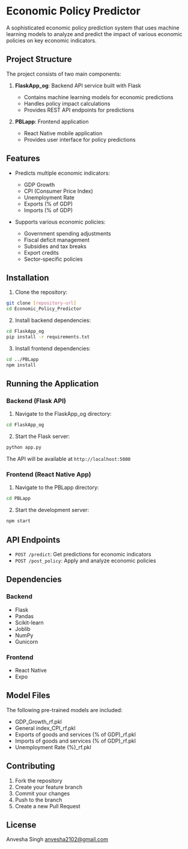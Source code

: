 # Economic Policy Predictor

A sophisticated economic policy prediction system that uses machine learning models to analyze and predict the impact of various economic policies on key economic indicators.

## Project Structure

The project consists of two main components:

1. **FlaskApp_og**: Backend API service built with Flask
   - Contains machine learning models for economic predictions
   - Handles policy impact calculations
   - Provides REST API endpoints for predictions

2. **PBLapp**: Frontend application
   - React Native mobile application
   - Provides user interface for policy predictions

## Features

- Predicts multiple economic indicators:
  - GDP Growth
  - CPI (Consumer Price Index)
  - Unemployment Rate
  - Exports (% of GDP)
  - Imports (% of GDP)

- Supports various economic policies:
  - Government spending adjustments
  - Fiscal deficit management
  - Subsidies and tax breaks
  - Export credits
  - Sector-specific policies

## Installation

1. Clone the repository:
```bash
git clone [repository-url]
cd Economic_Policy_Predictor
```

2. Install backend dependencies:
```bash
cd FlaskApp_og
pip install -r requirements.txt
```

3. Install frontend dependencies:
```bash
cd ../PBLapp
npm install
```

## Running the Application

### Backend (Flask API)

1. Navigate to the FlaskApp_og directory:
```bash
cd FlaskApp_og
```

2. Start the Flask server:
```bash
python app.py
```

The API will be available at `http://localhost:5000`

### Frontend (React Native App)

1. Navigate to the PBLapp directory:
```bash
cd PBLapp
```

2. Start the development server:
```bash
npm start
```

## API Endpoints

- `POST /predict`: Get predictions for economic indicators
- `POST /post_policy`: Apply and analyze economic policies

## Dependencies

### Backend
- Flask
- Pandas
- Scikit-learn
- Joblib
- NumPy
- Gunicorn

### Frontend
- React Native
- Expo

## Model Files

The following pre-trained models are included:
- GDP_Growth_rf.pkl
- General index_CPI_rf.pkl
- Exports of goods and services (% of GDP)_rf.pkl
- Imports of goods and services (% of GDP)_rf.pkl
- Unemployment Rate (%)_rf.pkl

## Contributing

1. Fork the repository
2. Create your feature branch
3. Commit your changes
4. Push to the branch
5. Create a new Pull Request

## License

Anvesha Singh anvesha2102@gmail.com